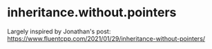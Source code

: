 # inheritance.without.pointers

Largely inspired by Jonathan's post: https://www.fluentcpp.com/2021/01/29/inheritance-without-pointers/